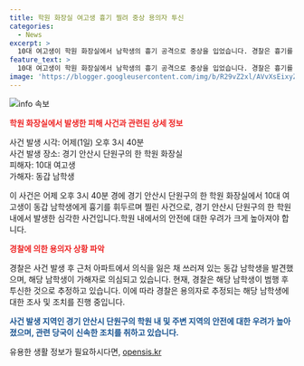 ```yaml
---
title: 학원 화장실 여고생 흉기 찔려 중상 용의자 투신
categories:
  - News
excerpt: >
  10대 여고생이 학원 화장실에서 남학생의 흉기 공격으로 중상을 입었습니다. 경찰은 흉기를 휘두른 남학생을 의식을 잃은 채 발견하고, 범행 후 투신한 것으로 추정하고 있습니다. (150자)
feature_text: >
  10대 여고생이 학원 화장실에서 남학생의 흉기 공격으로 중상을 입었습니다. 경찰은 흉기를 휘두른 남학생을 의식을 잃은 채 발견하고, 범행 후 투신한 것으로 추정하고 있습니다. (150자)
image: 'https://blogger.googleusercontent.com/img/b/R29vZ2xl/AVvXsEixyZcFfHzMRdzZMjFBmAUKJYCLCGyLL1o632UiGVXcaFdKo_bkvkuCioo0uUKlGfBVcT3P84aROyZIXSBEx3Aw5nCQ3pTgDom1WDC4m8eifvWiAmWEEVb4x6G_l8C0QH225ldMjyaFvpxGEBGNO37VmDTDMHGhJPq73UglMfDca1-0aw/s1600/blogspot.png'
---
```


<p><img src="https://blogger.googleusercontent.com/img/b/R29vZ2xl/AVvXsEixyZcFfHzMRdzZMjFBmAUKJYCLCGyLL1o632UiGVXcaFdKo_bkvkuCioo0uUKlGfBVcT3P84aROyZIXSBEx3Aw5nCQ3pTgDom1WDC4m8eifvWiAmWEEVb4x6G_l8C0QH225ldMjyaFvpxGEBGNO37VmDTDMHGhJPq73UglMfDca1-0aw/s1600/blogspot.png" alt="info 속보" /></p>

<p><b><span style="color: #ee2323;">학원 화장실에서 발생한 피해 사건과 관련된 상세 정보</span></b></p>

<p>사건 발생 시각: 어제(1일) 오후 3시 40분<br />
사건 발생 장소: 경기 안산시 단원구의 한 학원 화장실<br />
피해자: 10대 여고생<br />
가해자: 동갑 남학생  </p>

<p>이 사건은 어제 오후 3시 40분 경에 경기 안산시 단원구의 한 학원 화장실에서 10대 여고생이 동갑 남학생에게 흉기를 휘두르며 찔린 사건으로, 경기 안산시 단원구의 한 학원 내에서 발생한 심각한 사건입니다.학원 내에서의 안전에 대한 우려가 크게 높아져야 합니다.</p>

<p><b><span style="color: #ee2323;">경찰에 의한 용의자 상황 파악</span></b></p>

<p>경찰은 사건 발생 후 근처 아파트에서 의식을 잃은 채 쓰러져 있는 동갑 남학생을 발견했으며, 해당 남학생이 가해자로 의심되고 있습니다. 현재, 경찰은 해당 남학생이 범행 후 투신한 것으로 추정하고 있습니다. 이에 따라 경찰은 용의자로 추정되는 해당 남학생에 대한 조사 및 조치를 진행 중입니다.</p>

<p data-ke-size="size16"></p>

<p><b><span style="color: #1a5490;">사건 발생 지역인 경기 안산시 단원구의 학원 내 및 주변 지역의 안전에 대한 우려가 높아졌으며, 관련 당국이 신속한 조치를 취하고 있습니다.</span></b></p>
유용한 생활 정보가 필요하시다면, <a href="https://opensis.kr" rel="dofollow">opensis.kr</a>


